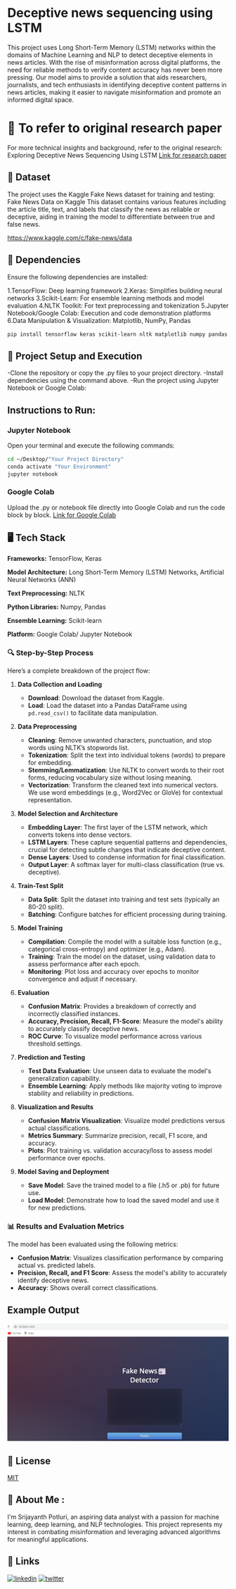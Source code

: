 # Deceptive news sequencing using LSTM

This project uses Long Short-Term Memory (LSTM) networks within the domains of Machine Learning and NLP to detect deceptive elements in news articles. With the rise of misinformation across digital platforms, the need for reliable methods to verify content accuracy has never been more pressing. Our model aims to provide a solution that aids researchers, journalists, and tech enthusiasts in identifying deceptive content patterns in news articles, making it easier to navigate misinformation and promote an informed digital space.


# 📜 To refer to original research paper 
For more technical insights and background, refer to the original research: Exploring Deceptive News Sequencing Using LSTM
[Link for research paper](https://onlinelibrary.wiley.com/doi/abs/10.1002/ett.3767)


## 📁 Dataset
The project uses the Kaggle Fake News dataset for training and testing: Fake News Data on Kaggle
This dataset contains various features including the article title, text, and labels that classify the news as reliable or deceptive, aiding in training the model to differentiate between true and false news.

https://www.kaggle.com/c/fake-news/data

## 🔧 Dependencies
Ensure the following dependencies are installed:

1.TensorFlow: Deep learning framework
2.Keras: Simplifies building neural networks
3.Scikit-Learn: For ensemble learning methods and model evaluation
4.NLTK Toolkit: For text preprocessing and tokenization
5.Jupyter Notebook/Google Colab: Execution and code demonstration platforms
6.Data Manipulation & Visualization: Matplotlib, NumPy, Pandas

```bash
pip install tensorflow keras scikit-learn nltk matplotlib numpy pandas
```
  
## 🚀 Project Setup and Execution

-Clone the repository or copy the .py files to your project directory.
-Install dependencies using the command above.
-Run the project using Jupyter Notebook or Google Colab:

## Instructions to Run:
### Jupyter Notebook
Open your terminal and execute the following commands:
```bash
cd ~/Desktop/"Your Project Directory"
conda activate "Your Environment"
jupyter notebook
```
### Google Colab
Upload the .py or notebook file directly into Google Colab and run the code block by block.
[Link for Google Colab](https://colab.research.google.com/)
    
## 🖥 Tech Stack

**Frameworks:** TensorFlow, Keras

**Model Architecture:** Long Short-Term Memory (LSTM) Networks, Artificial Neural Networks (ANN)

**Text Preprocessing:** NLTK

**Python Libraries:** Numpy, Pandas

**Ensemble Learning:** Scikit-learn

**Platform:** Google Colab/ Jupyter Notebook


### 🔍 Step-by-Step Process
Here’s a complete breakdown of the project flow:

1. **Data Collection and Loading**  
   - **Download**: Download the dataset from Kaggle.  
   - **Load**: Load the dataset into a Pandas DataFrame using `pd.read_csv()` to facilitate data manipulation.

2. **Data Preprocessing**  
   - **Cleaning**: Remove unwanted characters, punctuation, and stop words using NLTK’s stopwords list.  
   - **Tokenization**: Split the text into individual tokens (words) to prepare for embedding.  
   - **Stemming/Lemmatization**: Use NLTK to convert words to their root forms, reducing vocabulary size without losing meaning.  
   - **Vectorization**: Transform the cleaned text into numerical vectors. We use word embeddings (e.g., Word2Vec or GloVe) for contextual representation.

3. **Model Selection and Architecture**  
   - **Embedding Layer**: The first layer of the LSTM network, which converts tokens into dense vectors.  
   - **LSTM Layers**: These capture sequential patterns and dependencies, crucial for detecting subtle changes that indicate deceptive content.  
   - **Dense Layers**: Used to condense information for final classification.  
   - **Output Layer**: A softmax layer for multi-class classification (true vs. deceptive).

4. **Train-Test Split**  
   - **Data Split**: Split the dataset into training and test sets (typically an 80-20 split).  
   - **Batching**: Configure batches for efficient processing during training.

5. **Model Training**  
   - **Compilation**: Compile the model with a suitable loss function (e.g., categorical cross-entropy) and optimizer (e.g., Adam).  
   - **Training**: Train the model on the dataset, using validation data to assess performance after each epoch.  
   - **Monitoring**: Plot loss and accuracy over epochs to monitor convergence and adjust if necessary.

6. **Evaluation**  
   - **Confusion Matrix**: Provides a breakdown of correctly and incorrectly classified instances.  
   - **Accuracy, Precision, Recall, F1-Score**: Measure the model's ability to accurately classify deceptive news.  
   - **ROC Curve**: To visualize model performance across various threshold settings.

7. **Prediction and Testing**  
   - **Test Data Evaluation**: Use unseen data to evaluate the model's generalization capability.  
   - **Ensemble Learning**: Apply methods like majority voting to improve stability and reliability in predictions.

8. **Visualization and Results**  
   - **Confusion Matrix Visualization**: Visualize model predictions versus actual classifications.  
   - **Metrics Summary**: Summarize precision, recall, F1 score, and accuracy.  
   - **Plots**: Plot training vs. validation accuracy/loss to assess model performance over epochs.

9. **Model Saving and Deployment**  
   - **Save Model**: Save the trained model to a file (.h5 or .pb) for future use.  
   - **Load Model**: Demonstrate how to load the saved model and use it for new predictions.

### 📊 Results and Evaluation Metrics
The model has been evaluated using the following metrics:  
- **Confusion Matrix**: Visualizes classification performance by comparing actual vs. predicted labels.  
- **Precision, Recall, and F1 Score**: Assess the model's ability to accurately identify deceptive news.  
- **Accuracy**: Shows overall correct classifications.



## Example Output
![output](news.png)

## 📜 License
[MIT](https://choosealicense.com/licenses/mit/)


## 🤖 About Me :
I'm Srijayanth Potluri, an aspiring data analyst with a passion for machine learning, deep learning, and NLP technologies. This project represents my interest in combating misinformation and leveraging advanced algorithms for meaningful applications.

## 🔗 Links

[![linkedin](https://img.shields.io/badge/linkedin-0A66C2?style=for-the-badge&logo=linkedin&logoColor=white)](https://www.linkedin.com/in/srijayanth-potluri-437519259/)
[![twitter](https://img.shields.io/badge/twitter-1DA1F2?style=for-the-badge&logo=twitter&logoColor=white)](https://twitter.com/SrijayanthP)


